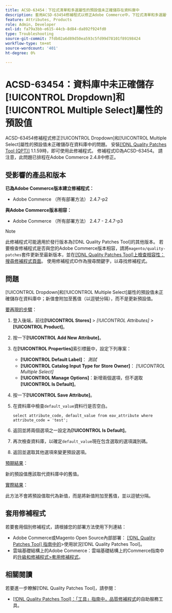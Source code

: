 ```yaml
---
title: ACSD-63454：下拉式清單和多選屬性的預設值未正確儲存在資料庫中
description: 套用ACSD-63454修補程式以修正Adobe Commerce中，下拉式清單和多選屬性的預設值未正確儲存在資料庫中的問題。
feature: Attributes, Products
role: Admin, Developer
exl-id: fa79a3bb-e615-44cb-8d84-da892f924fd0
type: Troubleshooting
source-git-commit: 7fdb02a6d89d50ea593c5fd99d78101f89198424
workflow-type: tm+mt
source-wordcount: '401'
ht-degree: 0%

---
```


# ACSD-63454：資料庫中未正確儲存[!UICONTROL Dropdown]和[!UICONTROL Multiple Select]屬性的預設值

ACSD-63454修補程式修正[!UICONTROL Dropdown]和[!UICONTROL Multiple Select]屬性的預設值未正確儲存在資料庫中的問題。 安裝[[!DNL Quality Patches Tool (QPT)]](/help/tools/quality-patches-tool/quality-patches-tool-to-self-serve-quality-patches.md) 1.1.59時，即可使用此修補程式。 修補程式ID為ACSD-63454。 請注意，此問題已排程在Adobe Commerce 2.4.8中修正。

## 受影響的產品和版本

**已為Adobe Commerce版本建立修補程式：**

* Adobe Commerce （所有部署方法） 2.4.7-p2

**與Adobe Commerce版本相容：**

* Adobe Commerce （所有部署方法） 2.4.7 - 2.4.7-p3

>[!NOTE]
>
>此修補程式可能適用於發行版本為[!DNL Quality Patches Tool]的其他版本。 若要檢查修補程式是否與您的Adobe Commerce版本相容，請將`magento/quality-patches`套件更新至最新版本，並在[[!DNL Quality Patches Tool]上檢查相容性：搜尋修補程式頁面](https://experienceleague.adobe.com/tools/commerce-quality-patches/index.html?lang=zh-Hant)。 使用修補程式ID作為搜尋關鍵字，以尋找修補程式。

## 問題

[!UICONTROL Dropdown]和[!UICONTROL Multiple Select]屬性的預設值未正確儲存在資料庫中；新值會附加至舊值（以逗號分隔），而不是更新預設值。

<u>要再現的步驟</u>：

1. 登入後端，前往&#x200B;**[!UICONTROL Stores]** > *[!UICONTROL Attributes]* > **[!UICONTROL Product]**。
1. 按一下&#x200B;**[!UICONTROL Add New Attribute]**。
1. 在&#x200B;**[!UICONTROL Properties]**&#x200B;索引標籤中，設定下列專案：
   * **[!UICONTROL Default Label]**： *測試*
   * **[!UICONTROL Catalog Input Type for Store Owner]**： *[!UICONTROL Multiple Select]*
   * **[!UICONTROL Manage Options]**：新增兩個選項，但不選取&#x200B;**[!UICONTROL Is Default]**。
1. 按一下&#x200B;**[!UICONTROL Save Attribute]**。
1. 在資料庫中檢查`default_value`資料行是否空白。

   `select attribute_code, default_value from eav_attribute where attribute_code = 'test';`

1. 返回並將兩個選項之一設定為&#x200B;**[!UICONTROL Is Default]**。
1. 再次檢查資料庫，以確定`default_value`現在包含選取的選項識別碼。
1. 返回並選取其他選項來變更預設選項。

<u>預期結果</u>：

新的預設值應該取代資料庫中的舊值。

<u>實際結果</u>：

此方法不會將預設值取代為新值，而是將新值附加至舊值，並以逗號分隔。

## 套用修補程式

若要套用個別修補程式，請根據您的部署方法使用下列連結：

* Adobe Commerce或Magento Open Source內部部署： [[!DNL Quality Patches Tool] 指南中的](/help/tools/quality-patches-tool/usage.md)>使用狀況[!DNL Quality Patches Tool]。
* 雲端基礎結構上的Adobe Commerce：雲端基礎結構上的Commerce指南中的[升級和修補程式>套用修補程式](https://experienceleague.adobe.com/docs/commerce-cloud-service/user-guide/develop/upgrade/apply-patches.html?lang=zh-Hant)。

## 相關閱讀

若要進一步瞭解[!DNL Quality Patches Tool]，請參閱：

* [[!DNL Quality Patches Tool]：「工具」指南中，品質修補程式](/help/tools/quality-patches-tool/quality-patches-tool-to-self-serve-quality-patches.md)的自助服務工具。
